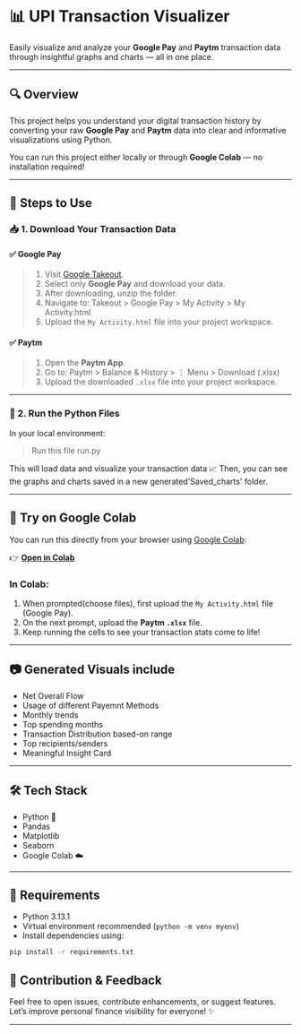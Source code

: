 # 📊 UPI Transaction Visualizer

Easily visualize and analyze your **Google Pay** and **Paytm** transaction data through insightful graphs and charts — all in one place.

---

## 🔍 Overview

This project helps you understand your digital transaction history by converting your raw **Google Pay** and **Paytm** data into clear and informative visualizations using Python.

You can run this project either locally or through **Google Colab** — no installation required!

---

## 📝 Steps to Use

### 📥 1. Download Your Transaction Data

#### ✅ Google Pay
>1. Visit [Google Takeout](https://takeout.google.com/).
>2. Select only **Google Pay** and download your data.
>3. After downloading, unzip the folder.
>4. Navigate to: Takeout > Google Pay > My Activity > My Activity.html
>5. Upload the `My Activity.html` file into your project workspace.

#### ✅ Paytm
>1. Open the **Paytm App**.
>2. Go to: Paytm > Balance & History > ⋮ Menu > Download (.xlsx)
>3. Upload the downloaded `.xlsx` file into your project workspace.

---

### 🧪 2. Run the Python Files

In your local environment:

> Run this file run.py

This will load data and visualize your transaction data 📈
Then, you can see the graphs and charts saved in a new generated'Saved_charts' folder.

---

## 🚀 Try on Google Colab

You can run this directly from your browser using [Google Colab](https://colab.research.google.com):

👉 **[Open in Colab](https://colab.research.google.com/drive/1hzUANIiwNv-OyMVOBExpGEcljvjjNM3K#scrollTo=bf9b55fa&uniqifier=1)**

### In Colab:
1. When prompted(choose files), first upload the `My Activity.html` file (Google Pay).
2. On the next prompt, upload the **Paytm `.xlsx`** file.
3. Keep running the cells to see your transaction stats come to life!

---

## 📷 Generated Visuals include

- Net Overall Flow
- Usage of different Payemnt Methods
- Monthly trends
- Top spending months
- Transaction Distribution based-on range
- Top recipients/senders
- Meaningful Insight Card
---

## 🛠️ Tech Stack

- Python 🐍
- Pandas
- Matplotlib
- Seaborn
- Google Colab ☁️

---

## 🔧 Requirements

- Python 3.13.1
- Virtual environment recommended (`python -m venv myenv`)
- Install dependencies using:

```bash
pip install -r requirements.txt
```

## 🙌 Contribution & Feedback

Feel free to open issues, contribute enhancements, or suggest features. Let’s improve personal finance visibility for everyone! ✨

---
